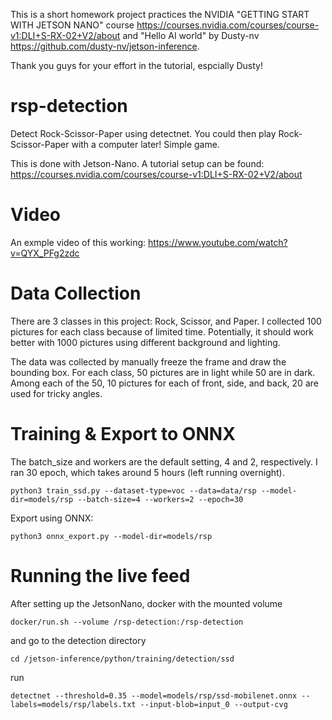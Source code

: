 This is a short homework project practices the NVIDIA "GETTING START WITH JETSON NANO" course https://courses.nvidia.com/courses/course-v1:DLI+S-RX-02+V2/about
and 
"Hello AI world" by Dusty-nv
https://github.com/dusty-nv/jetson-inference.

Thank you guys for your effort in the tutorial, espcially Dusty!

# rsp-detection
Detect Rock-Scissor-Paper using detectnet. You could then play Rock-Scissor-Paper with a computer later! Simple game.

This is done with Jetson-Nano. A tutorial setup can be found:
https://courses.nvidia.com/courses/course-v1:DLI+S-RX-02+V2/about

# Video
An exmple video of this working:
https://www.youtube.com/watch?v=QYX_PFg2zdc

# Data Collection
There are 3 classes in this project: Rock, Scissor, and Paper. I collected 100 pictures for each class because of limited time. Potentially, it should work better with 1000 pictures using different background and lighting. 

The data was collected by manually freeze the frame and draw the bounding box. For each class, 50 pictures are in light while 50 are in dark. Among each of the 50, 10 pictures for each of front, side, and back, 20 are used for tricky angles.

# Training & Export to ONNX
The batch_size and workers are the default setting, 4 and 2, respectively. I ran 30 epoch, which takes around 5 hours (left running overnight).
```
python3 train_ssd.py --dataset-type=voc --data=data/rsp --model-dir=models/rsp --batch-size=4 --workers=2 --epoch=30
```

Export using ONNX:
```
python3 onnx_export.py --model-dir=models/rsp
```

# Running the live feed

After setting up the JetsonNano, docker with the mounted volume
```
docker/run.sh --volume /rsp-detection:/rsp-detection
```
and go to the detection directory
```
cd /jetson-inference/python/training/detection/ssd
```
run
```
detectnet --threshold=0.35 --model=models/rsp/ssd-mobilenet.onnx --labels=models/rsp/labels.txt --input-blob=input_0 --output-cvg
